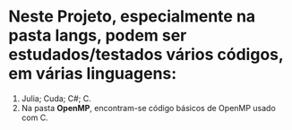 # **Neste Projeto**, especialmente na pasta langs, podem ser estudados/testados vários códigos, em várias linguagens: 
1. Julia; Cuda; C#; C.
2. Na pasta **OpenMP**, encontram-se código básicos de OpenMP usado com C.
